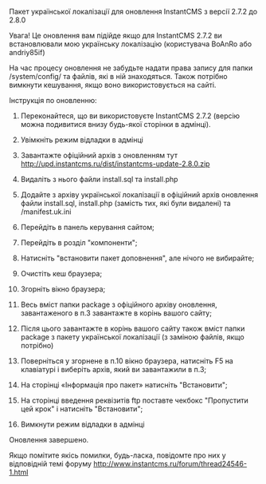Пакет української локалізації для оновлення InstantCMS з версії 2.7.2 до 2.8.0

Увага! Це оновлення вам підійде якщо для InstantCMS 2.7.2 ви встановлювали мою українську локалізацію (користувача BoAnRo або andriy85if)

На час процесу оновлення не забудьте надати права запису для папки /system/config/ та файлів, які в ній знаходяться. Також потрібно вимкнути кешування, якщо воно використовується на сайті.

Інструкція по оновленню:

1. Переконайтеся, що ви використовуєте InstantCMS 2.7.2 (версію можна подивитися внизу будь-якої сторінки в адмінці).

2. Увімкніть режим відладки в адмінці

3. Завантажте офіційний архів з оновленням тут http://upd.instantcms.ru/dist/instantcms-update-2.8.0.zip

4. Видаліть з нього файли install.sql та install.php

5. Додайте з архіву української локалізації в офіційний архів оновлення файли install.sql, install.php (замість тих, які були видалені) та /manifest.uk.ini

6. Перейдіть в панель керування сайтом;

7. Перейдіть в розділ "компоненти";

8. Натисніть "встановити пакет доповнення", але нічого не вибирайте;

9. Очистіть кеш браузера;
    
10. Згорніть вікно браузера;

11. Весь вміст папки package з офіційного архіву оновлення, завантаженого в п.3 завантажте в корінь вашого сайту;

12. Після цього завантажте в корінь вашого сайту також вміст папки package з пакету української локалізації (з заміною файлів, якщо потрібно)

13. Поверніться у згорнене в п.10 вікно браузера, натисніть F5 на клавіатурі і виберіть архів, який ви завантажили в п.3;

14. На сторінці «Інформація про пакет» натисніть "Встановити";

15. На сторінці введення реквізитів ftp поставте чекбокс "Пропустити цей крок" і натисніть "Встановити";

16. Вимкнути режим відладки в адмінці
    
Оновлення завершено.

Якщо помітите якісь помилки, будь-ласка, повідомте про них у відповідній темі форуму http://www.instantcms.ru/forum/thread24546-1.html

